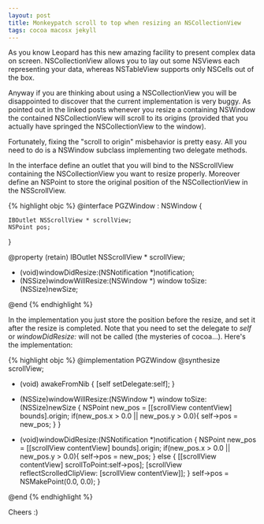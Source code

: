 ```yaml
---
layout: post
title: Monkeypatch scroll to top when resizing an NSCollectionView
tags: cocoa macosx jekyll
---
```


As you know Leopard has this new amazing facility to present complex data on screen. NSCollectionView allows you to lay out some NSViews each representing your data, whereas NSTableView supports only NSCells out of the box.

Anyway if you are thinking about using a NSCollectionView you will be disappointed to discover that the current implementation is very buggy. As pointed out in the linked posts whenever you resize a containing NSWindow the contained NSCollectionView will scroll to its origins (provided that you actually have springed the NSCollectionView to the window).


Fortunately, fixing the "scroll to origin" misbehavior is pretty easy. All you need to do is a NSWindow subclass implementing two delegate methods.

In the interface define an outlet that you will bind to the NSScrollView containing the NSCollectionView you want to resize properly. Moreover define an NSPoint to store the original position of the NSCollectionView in the NSScrollView.

{% highlight objc %}
@interface PGZWindow : NSWindow {

	IBOutlet NSScrollView * scrollView;
	NSPoint pos;

}

@property (retain) IBOutlet NSScrollView * scrollView;
- (void)windowDidResize:(NSNotification *)notification;
- (NSSize)windowWillResize:(NSWindow *) window toSize:(NSSize)newSize;

@end
{% endhighlight %}

In the implementation you just store the position before the resize, and set it after the resize is completed. Note that you need to set the delegate to _self_ or _windowDidResize:_ will not be called (the mysteries of cocoa...). Here's the implementation:

{% highlight objc %}
@implementation PGZWindow
@synthesize scrollView;

- (void) awakeFromNib
{
	[self setDelegate:self];
}

- (NSSize)windowWillResize:(NSWindow *) window toSize:(NSSize)newSize
{
	NSPoint new_pos = [[scrollView contentView] bounds].origin;
	if(new_pos.x > 0.0 || new_pos.y > 0.0){
		self->pos = new_pos;
	}
}

- (void)windowDidResize:(NSNotification *)notification
{
	NSPoint new_pos = [[scrollView contentView] bounds].origin;
	if(new_pos.x > 0.0 || new_pos.y > 0.0){
		self->pos = new_pos;
	} else {
		[[scrollView contentView] scrollToPoint:self->pos];
		[scrollView reflectScrolledClipView: [scrollView contentView]];
	}
	self->pos = NSMakePoint(0.0, 0.0);
}

@end
{% endhighlight %}

Cheers :)